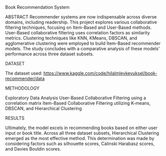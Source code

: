 Book Recommendation System

ABSTRACT 
Recommender systems are now indispensable across diverse domains, including readership. This project explores various collaborative filtering techniques, focusing on Item-Based and User-Based methods. User-Based collaborative filtering uses correlation factors as similarity metrics. Clustering techniques like KNN, KMeans, DBSCAN, and agglomerative clustering were employed to build Item-Based recommender models. The study concludes with a comparative analysis of these models' performance across three dataset subsets.

DATASET

The dataset used: https://www.kaggle.com/code/hilalmleykeyuksel/book-recommender/data

METHODOLOGY

Exploratory Data Analysis 
User-Based Collaborative Filtering using a correlation matrix 
Item-Based Collaborative Filtering utilizing K-means, DBSCAN, and Hierarchical Clustering

RESULTS

Ultimately, the model excels in recommending books based on either user input or book title. Across all three dataset subsets, Hierarchical Clustering emerged as the most effective method. This determination was made by considering factors such as silhouette scores, Calinski Harabasz scores, and Davies Bouldin scores.
